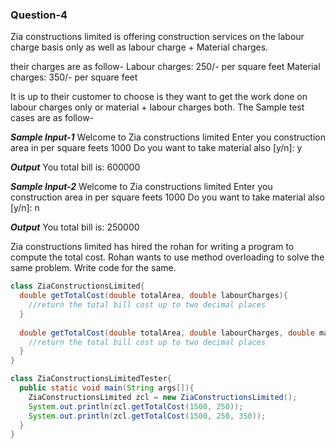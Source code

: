 ### Question-4

Zia constructions limited is offering construction services on the labour charge basis only as well as labour charge + Material charges.

their charges are as follow-
Labour charges: 250/- per square feet
Material charges: 350/- per square feet

It is up to their customer to choose is they want to get the work done on labour charges only or material + labour charges both. The Sample test cases are as follow-

***Sample Input-1***
Welcome to Zia constructions limited
Enter you construction area in per square feets 1000
Do you want to take material also [y/n]: y

***Output***
You total bill is: 600000

***Sample Input-2***
Welcome to Zia constructions limited
Enter you construction area in per square feets 1000
Do you want to take material also [y/n]: n

***Output***
You total bill is: 250000

Zia constructions limited has hired the rohan for writing a program to compute the total cost. Rohan wants to use method overloading to solve the same problem. Write code for the same.

```java
class ZiaConstructionsLimited{
  double getTotalCost(double totalArea, double labourCharges){
    //return the total bill cost up to two decimal places
  }
  
  double getTotalCost(double totalArea, double labourCharges, double materialCharges){
    //return the total bill cost up to two decimal places
  }
}

class ZiaConstructionsLimitedTester{
  public static void main(String args[]){
    ZiaConstructionsLimited zcl = new ZiaConstructionsLimited();
    System.out.println(zcl.getTotalCost(1500, 250));
    System.out.println(zcl.getTotalCost(1500, 250, 350));
  }
}
```